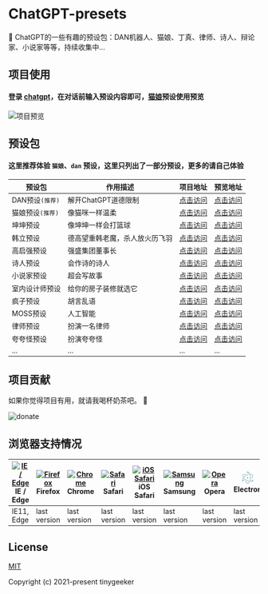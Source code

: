 # ChatGPT-presets
🌈 ChatGPT的一些有趣的预设包：DAN机器人、猫娘、丁真、律师、诗人、辩论家、小说家等等，持续收集中...

## 项目使用

#### 登录 [chatgpt](https://chat.openai.com/)，在对话前输入预设内容即可，[猫娘](https://raw.githubusercontent.com/tinygeeker/ChatGPT-presets/main/catgirl.txt)预设使用预览

![项目预览](https://tinygeeker.github.io/static/imgs/ChatGPT-presets/000.png)

## 预设包

#### 这里推荐体验 `猫娘`、`dan` 预设，这里只列出了一部分预设，更多的请自己体验

| 预设包 | 作用描述 | 项目地址 | 预览地址 |
| --------- |  --------- | --------- | --------- |
| DAN预设`(推荐)` | 解开ChatGPT道德限制 | [点击访问](https://github.com/tinygeeker/ChatGPT-presets/blob/main/dan.txt) | [点击访问](https://raw.githubusercontent.com/tinygeeker/ChatGPT-presets/main/dan.txt) |
| 猫娘预设`(推荐)` | 像猫咪一样温柔 | [点击访问](https://github.com/tinygeeker/ChatGPT-presets/blob/main/catgirl.txt) | [点击访问](https://raw.githubusercontent.com/tinygeeker/ChatGPT-presets/main/catgirl.txt) |
| 坤坤预设 | 像坤坤一样会打篮球 | [点击访问](https://github.com/tinygeeker/ChatGPT-presets/blob/main/ikun.txt) | [点击访问](https://raw.githubusercontent.com/tinygeeker/ChatGPT-presets/main/ikun.txt) |
| 韩立预设 | 德高望重韩老魔，杀人放火历飞羽 | [点击访问](https://github.com/tinygeeker/ChatGPT-presets/blob/main/hanli.txt) | [点击访问](https://raw.githubusercontent.com/tinygeeker/ChatGPT-presets/main/hanli.txt) |
| 高启强预设 | 强盛集团董事长 | [点击访问](https://github.com/tinygeeker/ChatGPT-presets/blob/main/gaoqiqiang.txt) | [点击访问](https://raw.githubusercontent.com/tinygeeker/ChatGPT-presets/main/gaoqiqiang.txt) |
| 诗人预设 | 会作诗的诗人 | [点击访问](https://github.com/tinygeeker/ChatGPT-presets/blob/main/poet.txt) | [点击访问](https://raw.githubusercontent.com/tinygeeker/ChatGPT-presets/main/poet.txt) |
| 小说家预设 | 超会写故事 | [点击访问](https://github.com/tinygeeker/ChatGPT-presets/blob/main/novelist.txt) | [点击访问](https://raw.githubusercontent.com/tinygeeker/ChatGPT-presets/main/novelist.txt) |
| 室内设计师预设 | 给你的房子装修就选它 | [点击访问](https://github.com/tinygeeker/ChatGPT-presets/blob/main/shineisheji.txt) | [点击访问](https://raw.githubusercontent.com/tinygeeker/ChatGPT-presets/main/shineisheji.txt) |
| 疯子预设 | 胡言乱语 | [点击访问](https://github.com/tinygeeker/ChatGPT-presets/blob/main/crazy.txt) | [点击访问](https://raw.githubusercontent.com/tinygeeker/ChatGPT-presets/main/crazy.txt) |
| MOSS预设 | 人工智能 | [点击访问](https://github.com/tinygeeker/ChatGPT-presets/blob/main/MOSS.txt) | [点击访问](https://raw.githubusercontent.com/tinygeeker/ChatGPT-presets/main/MOSS.txt) |
| 律师预设 | 扮演一名律师 | [点击访问](https://github.com/tinygeeker/ChatGPT-presets/blob/main/lawyer.txt) | [点击访问](https://raw.githubusercontent.com/tinygeeker/ChatGPT-presets/main/lawyer.txt) |
| 夸夸怪预设 | 扮演夸夸怪 | [点击访问](https://github.com/tinygeeker/ChatGPT-presets/blob/main/welldone.txt) | [点击访问](https://raw.githubusercontent.com/tinygeeker/ChatGPT-presets/main/welldone.txt) |
| ... | ... | ... | ... |

## 项目贡献

如果你觉得项目有用，就请我喝杯奶茶吧。 :tropical_drink:

![donate](https://tinygeeker.github.io/static/imgs/my/pay/group.jpg)

## 浏览器支持情况

| [<img src="https://raw.githubusercontent.com/alrra/browser-logos/master/src/edge/edge_48x48.png" alt="IE / Edge" width="24px" height="24px" />](http://godban.github.io/browsers-support-badges/)<br/>IE / Edge | [<img src="https://raw.githubusercontent.com/alrra/browser-logos/master/src/firefox/firefox_48x48.png" alt="Firefox" width="24px" height="24px" />](http://godban.github.io/browsers-support-badges/)<br/>Firefox | [<img src="https://raw.githubusercontent.com/alrra/browser-logos/master/src/chrome/chrome_48x48.png" alt="Chrome" width="24px" height="24px" />](http://godban.github.io/browsers-support-badges/)<br/>Chrome | [<img src="https://raw.githubusercontent.com/alrra/browser-logos/master/src/safari/safari_48x48.png" alt="Safari" width="24px" height="24px" />](http://godban.github.io/browsers-support-badges/)<br/>Safari | [<img src="https://raw.githubusercontent.com/alrra/browser-logos/master/src/safari-ios/safari-ios_48x48.png" alt="iOS Safari" width="24px" height="24px" />](http://godban.github.io/browsers-support-badges/)<br/>iOS Safari | [<img src="https://raw.githubusercontent.com/alrra/browser-logos/master/src/samsung-internet/samsung-internet_48x48.png" alt="Samsung" width="24px" height="24px" />](http://godban.github.io/browsers-support-badges/)<br/>Samsung | [<img src="https://raw.githubusercontent.com/alrra/browser-logos/master/src/opera/opera_48x48.png" alt="Opera" width="24px" height="24px" />](http://godban.github.io/browsers-support-badges/)<br/>Opera | [<img src="https://raw.githubusercontent.com/alrra/browser-logos/master/src/electron/electron_48x48.png" alt="Electron" width="24px" height="24px" />](http://godban.github.io/browsers-support-badges/)<br/>Electron |
| --------- | --------- | --------- | --------- | --------- | --------- | --------- | --------- |
| IE11, Edge| last version| last version| last version| last version| last version| last version| last version

## License

[MIT](https://github.com/tinygeeker/ChatGPT-presets/blob/main/LICENSE)

Copyright (c) 2021-present tinygeeker